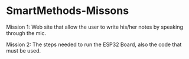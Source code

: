 # SmartMethods-Missons
Mission 1: Web site that allow the user to write his/her notes by speaking through the mic.


Mission 2: The steps needed to run the ESP32 Board, also the code that must be used.
